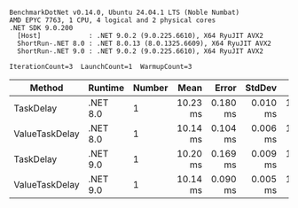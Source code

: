 ```

BenchmarkDotNet v0.14.0, Ubuntu 24.04.1 LTS (Noble Numbat)
AMD EPYC 7763, 1 CPU, 4 logical and 2 physical cores
.NET SDK 9.0.200
  [Host]            : .NET 9.0.2 (9.0.225.6610), X64 RyuJIT AVX2
  ShortRun-.NET 8.0 : .NET 8.0.13 (8.0.1325.6609), X64 RyuJIT AVX2
  ShortRun-.NET 9.0 : .NET 9.0.2 (9.0.225.6610), X64 RyuJIT AVX2

IterationCount=3  LaunchCount=1  WarmupCount=3  

```
| Method         | Runtime  | Number | Mean     | Error    | StdDev   | Min      | Max      | Allocated |
|--------------- |--------- |------- |---------:|---------:|---------:|---------:|---------:|----------:|
| TaskDelay      | .NET 8.0 | 1      | 10.23 ms | 0.180 ms | 0.010 ms | 10.22 ms | 10.24 ms |     352 B |
| ValueTaskDelay | .NET 8.0 | 1      | 10.14 ms | 0.104 ms | 0.006 ms | 10.13 ms | 10.14 ms |     128 B |
| TaskDelay      | .NET 9.0 | 1      | 10.20 ms | 0.169 ms | 0.009 ms | 10.20 ms | 10.22 ms |     352 B |
| ValueTaskDelay | .NET 9.0 | 1      | 10.14 ms | 0.090 ms | 0.005 ms | 10.13 ms | 10.14 ms |     321 B |
